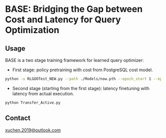 # BASE: Bridging the Gap between Cost and Latency for Query Optimization

## Usage

BASE is a two stage training framework for learned query optimizer:  

* First stage: policy pretraining with cost from PostgreSQL cost model.

```bash
python -u RLGOOTest_NEW.py --path ./Models/now.pth --epoch_start 1 --epoch_end 100 --epsilon_decay 0.95 --epsilon_end 0.02 --capacity 60000 --batch_size 512 --sync_batch_size 50 --steps_per_epoch 1000 --max_lr 0.0008 --learning_rate 0.0003 > log_NEW.txt 2>&1
```

* Second stage (starting from the first stage): latency finetuning with latency from actual execution. 

```bash
python Transfer_Active.py
```



## Contact

xuchen.2019@outlook.com

